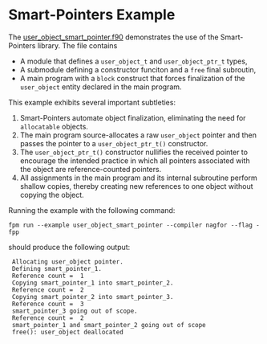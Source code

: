 Smart-Pointers Example
======================

The [user_object_smart_pointer.f90] demonstrates the use of the
Smart-Pointers library.  The file contains 

* A module that defines a `user_object_t`  and `user_object_ptr_t` types,
* A submodule defining a constructor funciton and a `free` final subroutin,
* A main program with a `block` construct that forces finalization of
  the `user_object` entity declared in the main program.
 
This example exhibits several important subtleties:

1. Smart-Pointers automate object finalization, eliminating the need
   for `allocatable` objects.  
2. The main program source-allocates a raw `user_object` pointer and
   then passes the pointer to a `user_object_ptr_t()` constructor.
3. The `user_object_ptr_t()` constructor nullifies the received pointer
   to encourage the intended practice in which all pointers associated
   with the object are reference-counted pointers.
4. All assignments in the main program and its internal subroutine 
   perform shallow copies, thereby creating new references to one object 
   without copying the object.

Running the example with the following command:
```
fpm run --example user_object_smart_pointer --compiler nagfor --flag -fpp
```
should produce the following output:
```
 Allocating user_object pointer.
 Defining smart_pointer_1.
 Reference count =  1
 Copying smart_pointer_1 into smart_pointer_2.
 Reference count =  2
 Copying smart_pointer_2 into smart_pointer_3.
 Reference count =  3
 smart_pointer_3 going out of scope.
 Reference count =  2
 smart_pointer_1 and smart_pointer_2 going out of scope
 free(): user_object deallocated
```

[user_object_smart_pointer.f90]: user_object_smart_pointer.f90
